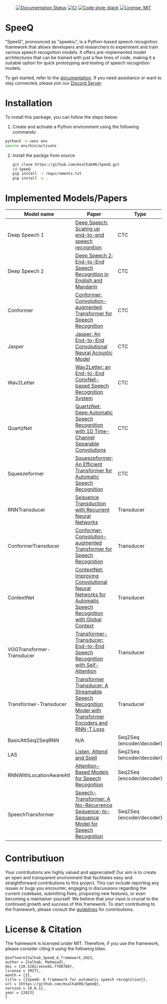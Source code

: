 <div align="center">

[![Documentation Status](https://readthedocs.org/projects/speeq/badge/?version=latest)](https://speeq.readthedocs.io/en/latest/?badge=latest)
[![CI](https://github.com/msalhab96/SpeeQ/actions/workflows/ci.yml/badge.svg?branch=main)](https://github.com/msalhab96/SpeeQ/actions/workflows/ci.yml)
[![Code style: black](https://img.shields.io/badge/code%20style-black-000000.svg)](https://github.com/psf/black)
[![License: MIT](https://img.shields.io/badge/License-MIT-yellow.svg)](https://opensource.org/licenses/MIT)


 </div>

# SpeeQ
"SpeeQ", pronounced as "speekiu", is a Python-based speech recognition framework that allows developers and researchers to experiment and train various speech recognition models. It offers pre-implemented model architectures that can be trained with just a few lines of code, making it a suitable option for quick prototyping and testing of speech recognition models.

To get started, refer to the [documentation](https://speeq.readthedocs.io/en/latest/). If you need assistance or want to stay connected, please join our [Discord Server](https://discord.gg/Zfuyt7F3ZY).


# Installation

To install this package, you can follow the steps below:

1. Create and activate a Python environment using the following commands:


```bash
python3 -m venv env
source env/bin/activate
```

2. Install the packge from source

    ```bash
    git clone https://github.com/msalhab96/SpeeQ.git
    cd SpeeQ
    pip install -r requirements.txt
    pip install -e .
    ```

# Implemented Models/Papers

| Model name      | Paper | Type |
| ---------------------- | ---------------------- | ---------------------- |
| Deep Speech 1 | [Deep Speech: Scaling up end-to-end speech recognition](https://arxiv.org/abs/1412.5567) | CTC |
| Deep Speech 2 | [Deep Speech 2: End-to-End Speech Recognition in English and Mandarin](https://arxiv.org/abs/1512.02595) | CTC |
| Conformer | [Conformer: Convolution-augmented Transformer for Speech Recognition](https://arxiv.org/abs/2005.08100) | CTC |
| Jasper | [Jasper: An End-to-End Convolutional Neural Acoustic Model](https://arxiv.org/abs/1904.03288) | CTC |
| Wav2Letter | [Wav2Letter: an End-to-End ConvNet-based Speech Recognition System](https://arxiv.org/abs/1609.03193) | CTC |
| QuartzNet | [QuartzNet: Deep Automatic Speech Recognition with 1D Time-Channel Separable Convolutions](https://arxiv.org/abs/1910.10261) | CTC |
| Squeezeformer | [Squeezeformer: An Efficient Transformer for Automatic Speech Recognition](https://arxiv.org/abs/2206.00888) | CTC |
| RNNTransducer | [Sequence Transduction with Recurrent Neural Networks](https://arxiv.org/abs/1211.3711) | Transducer |
| ConformerTransducer | [Conformer: Convolution-augmented Transformer for Speech Recognition](https://arxiv.org/abs/2005.08100) | Transducer |
| ContextNet | [ContextNet: Improving Convolutional Neural Networks for Automatic Speech Recognition with Global Context](https://arxiv.org/abs/2005.03191) | Transducer |
| VGGTransformer-Transducer | [Transformer-Transducer: End-to-End Speech Recognition with Self-Attention](https://arxiv.org/abs/1910.12977) | Transducer |
| Transformer-Transducer | [Transformer Transducer: A Streamable Speech Recognition Model with Transformer Encoders and RNN-T Loss](https://arxiv.org/abs/2002.02562) | Transducer |
| BasicAttSeq2SeqRNN | N/A | Seq2Seq (encoder/decoder) |
| LAS | [Listen, Attend and Spell](https://arxiv.org/abs/1508.01211) | Seq2Seq (encoder/decoder) |
| RNNWithLocationAwareAtt | [Attention-Based Models for Speech Recognition](https://arxiv.org/abs/1506.07503) | Seq2Seq (encoder/decoder) |
| SpeechTransformer | [Speech-Transformer: A No-Recurrence Sequence-to-Sequence Model for Speech Recognition](https://ieeexplore.ieee.org/document/8462506) | Seq2Seq (encoder/decoder) |


# Contributiuon
Your contributions are highly valued and appreciated! Our aim is to create an open and transparent environment that facilitates easy and straightforward contributions to this project. This can include reporting any issues or bugs you encounter, engaging in discussions regarding the current codebase, submitting fixes, proposing new features, or even becoming a maintainer yourself. We believe that your input is crucial to the continued growth and success of this framework. To start contributing to the framework, please consult the [guidelines](https://speeq.readthedocs.io/en/latest/files/contribution.html) for contributions.

# License & Citation
The framework is licensed under MIT. Therefore, if you use the framework, please consider citing it using the following bitex.

```
@software{Salhab_SpeeQ_A_framework_2023,
author = {Salhab, Mahmoud},
doi = {10.5281/zenodo.7708780},
license = {MIT},
month = {3},
title = {{SpeeQ: A framework for automatic speech recognition}},
url = {https://github.com/msalhab96/SpeeQ},
version = {0.0.1},
year = {2023}
}
```
